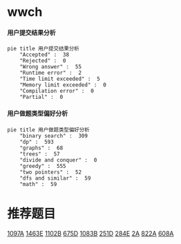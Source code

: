 # wwch

<!-- tabs:start -->



#### **用户提交结果分析**

```mermaid
pie title 用户提交结果分析
    "Accepted" :  38
    "Rejected" :  0
    "Wrong answer" :  55
    "Runtime error" :  2
    "Time limit exceeded" :  5
    "Memory limit exceeded" :  0
    "Compilation error" :  0
    "Partial" :  0
```

#### **用户做题类型偏好分析**

```mermaid
pie title 用户做题类型偏好分析
    "binary search" :  309
    "dp" :  593
    "graphs" :  68
    "trees" :  57
    "divide and conquer" :  0
    "greedy" :  555
    "two pointers" :  52
    "dfs and similar" :  59
    "math" :  59
```



<!-- tabs:end -->
# 推荐题目
[1097A](https://codeforces.com/contest/1097/problem/A)
[1463E](https://codeforces.com/contest/1463/problem/E)
[1102B](https://codeforces.com/contest/1102/problem/B)
[675D](https://codeforces.com/contest/675/problem/D)
[1083B](https://codeforces.com/contest/1083/problem/B)
[251D](https://codeforces.com/contest/251/problem/D)
[284E](https://codeforces.com/contest/284/problem/E)
[2A](https://codeforces.com/contest/2/problem/A)
[822A](https://codeforces.com/contest/822/problem/A)
[608A](https://codeforces.com/contest/608/problem/A)
